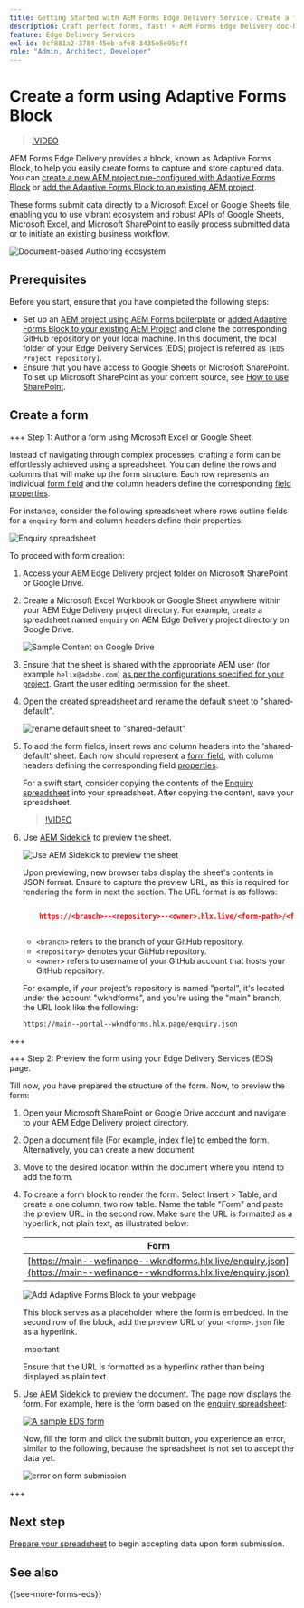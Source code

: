 ```yaml
---
title: Getting Started with AEM Forms Edge Delivery Service. Create a form.
description: Craft perfect forms, fast! ⚡ AEM Forms Edge Delivery doc-based authoring = blazing speed & SEO-friendly forms for happier users & search engines.
feature: Edge Delivery Services
exl-id: 0cf881a2-3784-45eb-afe8-3435e5e95cf4
role: "Admin, Architect, Developer"
---
```

# Create a form using Adaptive Forms Block

>[!VIDEO](https://video.tv.adobe.com/v/3427881?quality=12&learn=on)

AEM Forms Edge Delivery provides a block, known as Adaptive Forms Block, to help you easily create forms to capture and store captured data. You can [create a new AEM project pre-configured with Adaptive Forms Block](/help/edge/docs/forms/tutorial.md#create-a-new-aem-project-pre-configured-with-adaptive-forms-block) or [add the Adaptive Forms Block to an existing AEM project](/help/edge/docs/forms/tutorial.md#add-adaptive-forms-block-to-your-existing-aem-project).  

These forms submit data directly to a Microsoft Excel or Google Sheets file, enabling you to use vibrant ecosystem and robust APIs of Google Sheets, Microsoft Excel, and Microsoft SharePoint to easily process submitted data or to initiate an existing business workflow.

![Document-based Authoring  ecosystem](/help/edge/assets/document-based-authoring-workflow-create-form.png)


## Prerequisites

Before you start, ensure that you have completed the following steps:

* Set up an [AEM project using AEM Forms boilerplate](/help/edge/docs/forms/tutorial.md#create-a-new-aem-project-pre-configured-with-adaptive-forms-block) or [added Adaptive Forms Block to your existing AEM Project](/help/edge/docs/forms/tutorial.md#add-adaptive-forms-block-to-your-existing-aem-project) and clone the corresponding GitHub repository on your local machine. 
In this document, the local folder of your Edge Delivery Services (EDS) project is referred as `[EDS Project repository]`.  
* Ensure that you have access to Google Sheets or Microsoft SharePoint. To set up Microsoft SharePoint as your content source, see [How to use SharePoint](https://www.aem.live/docs/setup-customer-sharepoint).



## Create a form

<!-- 

+++ Step 1: Add the Adaptive Forms Block to your Edge Delivery Services (EDS) project.

The Adaptive  empowers users to create forms for an Edge Delivery Service Site. However, this block isn't included in the default AEM boilerplate (used to create an Edge Delivery Services project). To seamlessly integrate the Adaptive Forms Block into your Edge Delivery Services project:

1. **Clone the Adaptive Forms Block repository**: Clone the [Adaptive Forms Block repository](https://github.com/adobe-rnd/form-block) on your local machine. It contains the code to render the form on an EDS webpage. In this document, the local folder of your Forms Block repository is referred as `[Adaptive Forms Block repository]`.
1. **Locate the Adaptive Forms Block Repository:** Access the [Adaptive Forms Block repository]/blocks/src folder and copy its content. 

1. on your local machine and copy the `form` folder. 
1. **Paste the Adaptive Forms Block's code into your EDS Project:**
Navigate to the [EDS Project repository]/blocks/ folder on your local machine and create a 'form' folder. Paste the `[Adaptive Forms Block repository]/blocks/src content`, copied in perevious step to the `[EDS Project repository]/blocks/form` folder.
1. **Commit Changes to GitHub:** Check in the `[EDS Project repository]/blocks/form` folder and its underlying files to your Edge Delivery Services project on GitHub.

After completing these steps, the Adaptive Forms Block is successfully added to your Edge Delivery Services (EDS) project repository on GitHub. You can now create and add forms to a EDS Sites page.
 

**Troubleshooting GitHub build issues**

Ensure a smooth GitHub build process by addressing potential issues:

* **Resolve Module Path Error:**
    If you encounter the error "Unable to resolve path to module "'../../scripts/lib-franklin.js'", navigate to the [EDS Project]/blocks/forms/form.js file. Update the import statement by replacing the lib-franklin.js file with the aem.js file.

* **Handle Linting Errors:**
    Should you come across any linting errors, you can bypass them. Open the [EDS Project]/package.json file and modify the "lint" script from "lint": "npm run lint:js && npm run lint:css" to "lint": "echo 'skipping linting for now'". Save the file and commit the changes to your GitHub project.

+++

-->

+++ Step 1: Author a form using Microsoft Excel or Google Sheet.

Instead of navigating through complex processes, crafting a form can be effortlessly achieved using a spreadsheet. You can define the rows and columns that will make up the form structure. Each row represents an individual [form field](/help/edge/docs/forms/form-components.md#available-components) and the column headers define the corresponding [field properties](/help/edge/docs/forms/form-components.md#components-properties).  

For instance, consider the following spreadsheet where rows outline fields for a `enquiry` form and column headers define their properties:

![Enquiry spreadsheet](/help/edge/assets/enquiry-form-spreadsheet.png)

To proceed with form creation:

1. Access your AEM Edge Delivery project folder on Microsoft SharePoint or Google Drive. 

1. Create a Microsoft Excel Workbook or Google Sheet anywhere within your AEM Edge Delivery project directory. For example, create a spreadsheet named `enquiry` on AEM Edge Delivery project directory on Google Drive. 

    ![Sample Content on Google Drive](/help/edge/assets/upload-sample-files-to-your-content-folder.png)

1. Ensure that the sheet is shared with the appropriate AEM user (for example `helix@adobe.com`) [as per the configurations specified for your project](https://www.aem.live/docs/setup-customer-sharepoint). Grant the user editing permission for the sheet. 

1. Open the created spreadsheet and rename the default sheet to "shared-default". 

    ![rename default sheet to "shared-default"](/help/edge/assets/rename-sheet-to-shared-default.png)

1. To add the form fields, insert rows and column headers into the 'shared-default' sheet. Each row should represent a [form field](/help/edge/docs/forms/form-components.md#available-components), with column headers defining the corresponding field [properties](/help/edge/docs/forms/form-components.md#components-properties).


    For a swift start, consider copying the contents of the [Enquiry spreadsheet](https://docs.google.com/spreadsheets/d/196lukD028RDK_evBelkOonPxC7w0l_IiJ-Yx3DvMfNk/edit#gid=0) into your spreadsheet. After copying the content, save your spreadsheet. 

    >[!VIDEO](https://video.tv.adobe.com/v/3427468?quality=12&learn=on)


1. Use [AEM Sidekick](https://www.aem.live/developer/tutorial#preview-and-publish-your-content) to preview the sheet. 

    ![Use AEM Sidekick to preview the sheet](/help/edge/assets/preview-form.png)

    Upon previewing, new browser tabs display the sheet's contents in JSON format. Ensure to capture the preview URL, as this is required for rendering the form in next the section. The URL format is as follows:


    ```JSON

        https://<branch>--<repository>--<owner>.hlx.live/<form-path>/<form-file-name>.json
       
    ```

    * `<branch>` refers to the branch of your GitHub repository. 
    * `<repository>` denotes your GitHub repository. 
    * `<owner>` refers to username of your GitHub account that hosts your GitHub repository.

    For example, if your project's repository is named "portal", it's located under the account "wkndforms", and you're using the "main" branch, the URL look like the following:

    `https://main--portal--wkndforms.hlx.page/enquiry.json`


+++

+++ Step 2: Preview the form using your Edge Delivery Services (EDS) page.


Till now, you have prepared the structure of the form. Now, to preview the form:

1. Open your Microsoft SharePoint or Google Drive account and navigate to your AEM Edge Delivery project directory.



1. Open a document file (For example, index file) to embed the form. Alternatively, you can create a new document.

1. Move to the desired location within the document where you intend to add the form.

1. To create a form block to render the form. Select Insert > Table, and create a one column, two row table. Name the table "Form" and paste the preview URL in the second row. Make sure the URL is formatted as a hyperlink, not plain text, as illustrated below:

    | Form  |
    |---|
    | [https://main--wefinance--wkndforms.hlx.live/enquiry.json](https://main--wefinance--wkndforms.hlx.live/enquiry.json)  |


    ![Add Adaptive Forms Block to your webpage](/help/edge/assets/add-adaptive-forms-block.png)

    This block serves as a placeholder where the form is embedded. In the second row of the block, add the preview URL of your `<form>.json` file as a hyperlink. 
    
     >[!IMPORTANT]
     >
     >
     > Ensure that the URL is formatted as a hyperlink rather than being displayed as plain text.


1. Use [AEM Sidekick](https://www.aem.live/developer/tutorial#preview-and-publish-your-content) to preview the document. The page now displays the form. For example, here is the form based on the [enquiry spreadsheet](https://docs.google.com/spreadsheets/d/196lukD028RDK_evBelkOonPxC7w0l_IiJ-Yx3DvMfNk/edit#gid=0): 


    [![A sample EDS form](/help/edge/assets/eds-form.png)](https://main--portal--wkndforms.hlx.live/)

    Now, fill the form and click the submit button, you experience an error, similar to the following, because the spreadsheet is not set to accept the data yet. 

    ![error on form submission](/help/edge/assets/form-error.png)

+++


## Next step

[Prepare your spreadsheet](/help/edge/docs/forms/submit-forms.md) to begin accepting data upon form submission.


## See also

{{see-more-forms-eds}}
